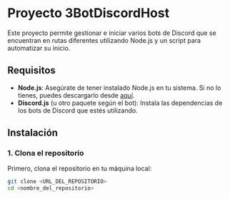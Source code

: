 # Proyecto 3BotDiscordHost

Este proyecto permite gestionar e iniciar varios bots de Discord que se encuentran en rutas diferentes utilizando Node.js y un script para automatizar su inicio.

## Requisitos

- **Node.js**: Asegúrate de tener instalado Node.js en tu sistema. Si no lo tienes, puedes descargarlo desde [aquí](https://nodejs.org/).
- **Discord.js** (u otro paquete según el bot): Instala las dependencias de los bots de Discord que estés utilizando.

## Instalación

### 1. Clona el repositorio

Primero, clona el repositorio en tu máquina local:

```bash
git clone <URL_DEL_REPOSITORIO>
cd <nombre_del_repositorio>
